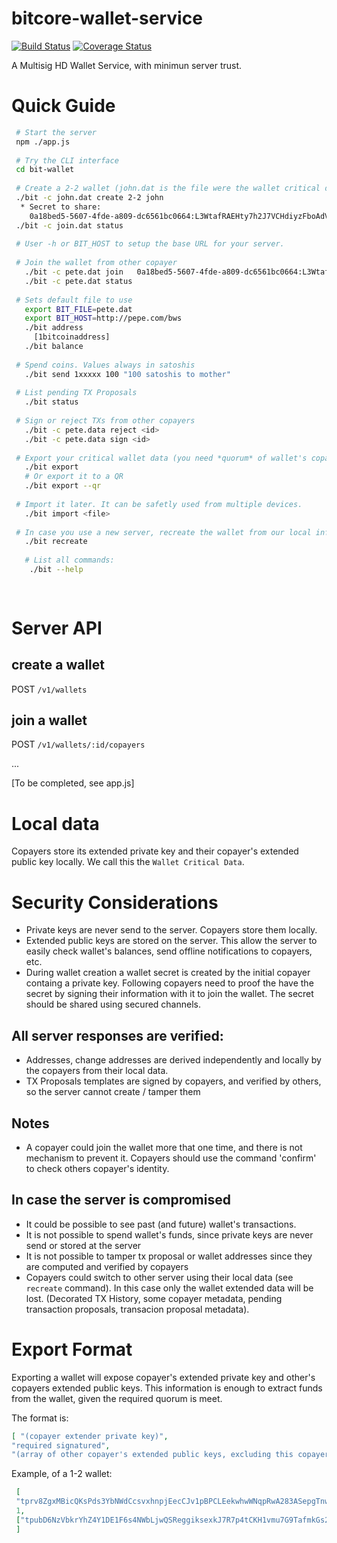 # bitcore-wallet-service


[![Build Status](https://img.shields.io/travis/bitpay/bitcore-wallet-service.svg?branch=master&style=flat-square)](https://travis-ci.org/bitpay/bitcore-wallet-service)
[![Coverage Status](https://coveralls.io/repos/bitpay/bitcore-wallet-service/badge.svg)](https://coveralls.io/r/bitpay/bitcore-wallet-service)


A Multisig HD Wallet Service, with minimun server trust.

# Quick Guide

``` bash
 # Start the server
 npm ./app.js
 
 # Try the CLI interface
 cd bit-wallet
 
 # Create a 2-2 wallet (john.dat is the file were the wallet critical data will be stored, add -t for testnet)
 ./bit -c john.dat create 2-2 john 
  * Secret to share:
  	0a18bed5-5607-4fde-a809-dc6561bc0664:L3WtafRAEHty7h2J7VCHdiyzFboAdVFnNZXMmqDGw4yiu5kW9Tp4:T
 ./bit -c join.dat status
 
 # User -h or BIT_HOST to setup the base URL for your server.
 
 # Join the wallet from other copayer
   ./bit -c pete.dat join	0a18bed5-5607-4fde-a809-dc6561bc0664:L3WtafRAEHty7h2J7VCHdiyzFboAdVFnNZXMmqDGw4yiu5kW9Tp4:T
   ./bit -c pete.dat status
   
 # Sets default file to use  
   export BIT_FILE=pete.dat
   export BIT_HOST=http://pepe.com/bws
   ./bit address 
     [1bitcoinaddress]
   ./bit balance
   
 # Spend coins. Values always in satoshis
   ./bit send 1xxxxx 100 "100 satoshis to mother"
 
 # List pending TX Proposals
   ./bit status
   
 # Sign or reject TXs from other copayers
   ./bit -c pete.data reject <id>
   ./bit -c pete.data sign <id>
   
 # Export your critical wallet data (you need *quorum* of wallet's copayer to extract coins)
   ./bit export
   # Or export it to a QR 
   ./bit export --qr
   
 # Import it later. It can be safetly used from multiple devices.
   ./bit import <file>
   
 # In case you use a new server, recreate the wallet from our local information
   ./bit recreate 
   
   # List all commands:
    ./bit --help
    
    
  ```
  
# Server API

## create a wallet
 POST  `/v1/wallets`
## join a wallet
 POST  `/v1/wallets/:id/copayers`

 ...

 [To be completed, see app.js]
 
# Local  data

Copayers store its extended private key and their copayer's extended public key locally. We call this the ``Wallet Critical Data``. 

# Security Considerations
 * Private keys are never send to the server. Copayers store them locally.
 * Extended public keys are stored on the server. This allow the server to easily check wallet's balances, send offline notifications to copayers, etc.
 * During wallet creation a wallet secret is created by the initial copayer containg a private key. Following copayers need to proof the have the secret by signing their information with it to join the wallet. The secret should be shared using secured channels.

## All server responses are verified:
  * Addresses, change addresses are derived independently and locally by the copayers from their local data.
  * TX Proposals templates are signed by copayers, and verified by others, so the server cannot create / tamper them

## Notes
 * A copayer could join the wallet more that one time, and there is not mechanism to prevent it. Copayers should use the command 'confirm' to check others copayer's identity.
##  In case the server is compromised
 * It could be possible to see past (and future) wallet's transactions.
 * It is not possible to spend wallet's funds, since private keys are never send or stored at the server
 * It is not possible to tamper tx proposal or wallet addresses since they are computed and verified by copayers
 * Copayers could switch to other server using their local data (see `recreate` command). In this case only the wallet extended data will be lost. (Decorated TX History,  some copayer metadata, pending transaction proposals, transacion proposal metadata).


# Export Format
 Exporting a wallet will expose copayer's extended private key and other's copayers extended public keys. This information is enough to extract funds from the wallet, given the required quorum is meet.
 
 The format is:
 ``` json
 [ "(copayer extender private key)", 
 "required signatured", 
 "(array of other copayer's extended public keys, excluding this copayer)"]
 ```
 Example, of a 1-2 wallet:
 ``` json
  [
  "tprv8ZgxMBicQKsPds3YbNWdCcsvxhnpjEecCJv1pBPCLEekwhwWNqpRwA283ASepgTnwAXhu4vZPeRAiX1CpPcjcY6izWSC3NVqyk1gWhF8xWy",
  1,
  ["tpubD6NzVbkrYhZ4Y1DE1F6s4NWbLjwQSReggiksexkJ7R7p4tCKH1vmu7G9TafmkGs252PMrs5j6xz7uSiDLbUsE43eHbRa5wCauXqhJnhN9MB"]
  ]
```

